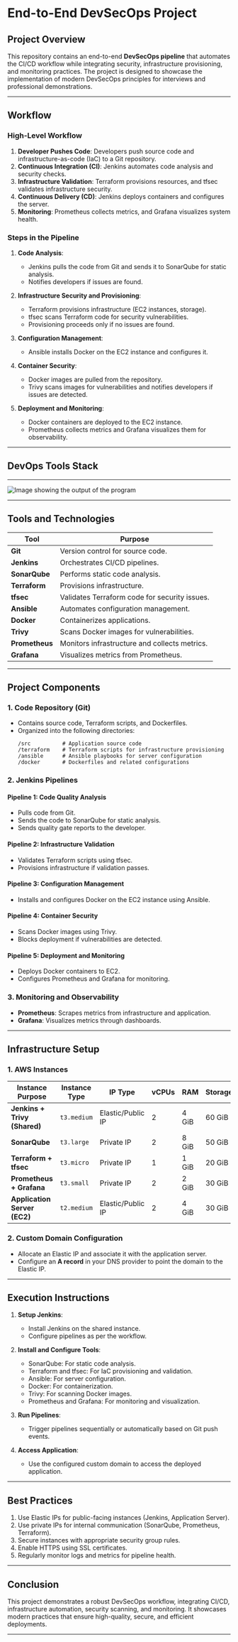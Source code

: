 # End-to-End DevSecOps Project

## **Project Overview**
This repository contains an end-to-end **DevSecOps pipeline** that automates the CI/CD workflow while integrating security, infrastructure provisioning, and monitoring practices. The project is designed to showcase the implementation of modern DevSecOps principles for interviews and professional demonstrations.

---

## **Workflow**

### **High-Level Workflow**
1. **Developer Pushes Code**: Developers push source code and infrastructure-as-code (IaC) to a Git repository.
2. **Continuous Integration (CI)**: Jenkins automates code analysis and security checks.
3. **Infrastructure Validation**: Terraform provisions resources, and tfsec validates infrastructure security.
4. **Continuous Delivery (CD)**: Jenkins deploys containers and configures the server.
5. **Monitoring**: Prometheus collects metrics, and Grafana visualizes system health.

### **Steps in the Pipeline**
1. **Code Analysis**:
    - Jenkins pulls the code from Git and sends it to SonarQube for static analysis.
    - Notifies developers if issues are found.

2. **Infrastructure Security and Provisioning**:
    - Terraform provisions infrastructure (EC2 instances, storage).
    - tfsec scans Terraform code for security vulnerabilities.
    - Provisioning proceeds only if no issues are found.

3. **Configuration Management**:
    - Ansible installs Docker on the EC2 instance and configures it.

4. **Container Security**:
    - Docker images are pulled from the repository.
    - Trivy scans images for vulnerabilities and notifies developers if issues are detected.

5. **Deployment and Monitoring**:
    - Docker containers are deployed to the EC2 instance.
    - Prometheus collects metrics and Grafana visualizes them for observability.

---

## DevOps Tools Stack
---

![Image showing the output of the program](DevSecOps-End-to-End-Project/Tools-used1.jpg)

---

## **Tools and Technologies**
| **Tool**       | **Purpose**                                       |
|----------------|---------------------------------------------------|
| **Git**        | Version control for source code.                  |
| **Jenkins**    | Orchestrates CI/CD pipelines.                     |
| **SonarQube**  | Performs static code analysis.                    |
| **Terraform**  | Provisions infrastructure.                        |
| **tfsec**      | Validates Terraform code for security issues.     |
| **Ansible**    | Automates configuration management.               |
| **Docker**     | Containerizes applications.                       |
| **Trivy**      | Scans Docker images for vulnerabilities.          |
| **Prometheus** | Monitors infrastructure and collects metrics.      |
| **Grafana**    | Visualizes metrics from Prometheus.               |

---

## **Project Components**

### **1. Code Repository (Git)**
- Contains source code, Terraform scripts, and Dockerfiles.
- Organized into the following directories:
  ```
  /src          # Application source code
  /terraform    # Terraform scripts for infrastructure provisioning
  /ansible      # Ansible playbooks for server configuration
  /docker       # Dockerfiles and related configurations
  ```

### **2. Jenkins Pipelines**
#### **Pipeline 1: Code Quality Analysis**
- Pulls code from Git.
- Sends the code to SonarQube for static analysis.
- Sends quality gate reports to the developer.

#### **Pipeline 2: Infrastructure Validation**
- Validates Terraform scripts using tfsec.
- Provisions infrastructure if validation passes.

#### **Pipeline 3: Configuration Management**
- Installs and configures Docker on the EC2 instance using Ansible.

#### **Pipeline 4: Container Security**
- Scans Docker images using Trivy.
- Blocks deployment if vulnerabilities are detected.

#### **Pipeline 5: Deployment and Monitoring**
- Deploys Docker containers to EC2.
- Configures Prometheus and Grafana for monitoring.

### **3. Monitoring and Observability**
- **Prometheus**: Scrapes metrics from infrastructure and application.
- **Grafana**: Visualizes metrics through dashboards.

---

## **Infrastructure Setup**

### **1. AWS Instances**
| **Instance Purpose**         | **Instance Type** | **IP Type**       | **vCPUs** | **RAM** | **Storage** |
|------------------------------|-------------------|-------------------|-----------|---------|-------------|
| **Jenkins + Trivy (Shared)** | `t3.medium`       | Elastic/Public IP | 2         | 4 GiB   | 60 GiB      |
| **SonarQube**                | `t3.large`        | Private IP        | 2         | 8 GiB   | 50 GiB      |
| **Terraform + tfsec**        | `t3.micro`        | Private IP        | 1         | 1 GiB   | 20 GiB      |
| **Prometheus + Grafana**     | `t3.small`        | Private IP        | 2         | 2 GiB   | 30 GiB      |
| **Application Server (EC2)** | `t2.medium`       | Elastic/Public IP | 2         | 4 GiB   | 30 GiB      |

### **2. Custom Domain Configuration**
- Allocate an Elastic IP and associate it with the application server.
- Configure an **A record** in your DNS provider to point the domain to the Elastic IP.

---

## **Execution Instructions**

1. **Setup Jenkins**:
   - Install Jenkins on the shared instance.
   - Configure pipelines as per the workflow.

2. **Install and Configure Tools**:
   - SonarQube: For static code analysis.
   - Terraform and tfsec: For IaC provisioning and validation.
   - Ansible: For server configuration.
   - Docker: For containerization.
   - Trivy: For scanning Docker images.
   - Prometheus and Grafana: For monitoring and visualization.

3. **Run Pipelines**:
   - Trigger pipelines sequentially or automatically based on Git push events.

4. **Access Application**:
   - Use the configured custom domain to access the deployed application.

---

## **Best Practices**
1. Use Elastic IPs for public-facing instances (Jenkins, Application Server).
2. Use private IPs for internal communication (SonarQube, Prometheus, Terraform).
3. Secure instances with appropriate security group rules.
4. Enable HTTPS using SSL certificates.
5. Regularly monitor logs and metrics for pipeline health.

---

## **Conclusion**
This project demonstrates a robust DevSecOps workflow, integrating CI/CD, infrastructure automation, security scanning, and monitoring. It showcases modern practices that ensure high-quality, secure, and efficient deployments.

---
